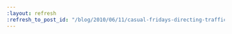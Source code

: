 ```yaml
---
:layout: refresh
:refresh_to_post_id: "/blog/2010/06/11/casual-fridays-directing-traffic-with-hudson"
---
```


